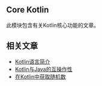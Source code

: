 ## Core Kotlin

此模块包含有关Kotlin核心功能的文章。

## 相关文章

+ [Kotlin语言简介](docs/Kotlin语言简介.md)
+ [Kotlin与Java的互操作性](docs/Kotlin与Java的互操作性.md)
+ [在Kotlin中获取随机数](docs/在Kotlin中获取随机数.md)